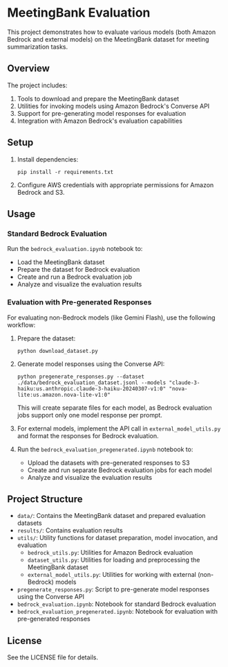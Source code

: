 # MeetingBank Evaluation

This project demonstrates how to evaluate various models (both Amazon Bedrock and external models) on the MeetingBank dataset for meeting summarization tasks.

## Overview

The project includes:

1. Tools to download and prepare the MeetingBank dataset
2. Utilities for invoking models using Amazon Bedrock's Converse API
3. Support for pre-generating model responses for evaluation
4. Integration with Amazon Bedrock's evaluation capabilities

## Setup

1. Install dependencies:
   ```
   pip install -r requirements.txt
   ```

2. Configure AWS credentials with appropriate permissions for Amazon Bedrock and S3.

## Usage

### Standard Bedrock Evaluation

Run the `bedrock_evaluation.ipynb` notebook to:
- Load the MeetingBank dataset
- Prepare the dataset for Bedrock evaluation
- Create and run a Bedrock evaluation job
- Analyze and visualize the evaluation results

### Evaluation with Pre-generated Responses

For evaluating non-Bedrock models (like Gemini Flash), use the following workflow:

1. Prepare the dataset:
   ```
   python download_dataset.py
   ```

2. Generate model responses using the Converse API:
   ```
   python pregenerate_responses.py --dataset ./data/bedrock_evaluation_dataset.jsonl --models "claude-3-haiku:us.anthropic.claude-3-haiku-20240307-v1:0" "nova-lite:us.amazon.nova-lite-v1:0"
   ```

   This will create separate files for each model, as Bedrock evaluation jobs support only one model response per prompt.

3. For external models, implement the API call in `external_model_utils.py` and format the responses for Bedrock evaluation.

4. Run the `bedrock_evaluation_pregenerated.ipynb` notebook to:
   - Upload the datasets with pre-generated responses to S3
   - Create and run separate Bedrock evaluation jobs for each model
   - Analyze and visualize the evaluation results

## Project Structure

- `data/`: Contains the MeetingBank dataset and prepared evaluation datasets
- `results/`: Contains evaluation results
- `utils/`: Utility functions for dataset preparation, model invocation, and evaluation
  - `bedrock_utils.py`: Utilities for Amazon Bedrock evaluation
  - `dataset_utils.py`: Utilities for loading and preprocessing the MeetingBank dataset
  - `external_model_utils.py`: Utilities for working with external (non-Bedrock) models
- `pregenerate_responses.py`: Script to pre-generate model responses using the Converse API
- `bedrock_evaluation.ipynb`: Notebook for standard Bedrock evaluation
- `bedrock_evaluation_pregenerated.ipynb`: Notebook for evaluation with pre-generated responses

## License

See the LICENSE file for details.